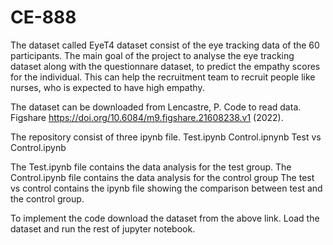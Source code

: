 # CE-888
The dataset called EyeT4 dataset consist of the eye tracking data of the 60 participants. The main goal of the project to analyse the eye tracking dataset along with
the questionnare dataset, to predict the empathy scores for the individual. This can help the recruitment team to recruit people like nurses, who is expected to have 
high empathy.

The dataset can be downloaded from Lencastre, P. Code to read data. Figshare https://doi.org/10.6084/m9.figshare.21608238.v1 (2022).

The repository consist of three ipynb file.
Test.ipynb
Control.ipnynb
Test vs Control.ipynb

The Test.ipynb file contains the data  analysis for the test group.
The Control.ipynb file contains the data  analysis for the control group
The test vs control contains the ipynb file showing the comparison between test and the control group.

To implement the code download the dataset from the above link. Load the dataset and run the rest of jupyter notebook.
